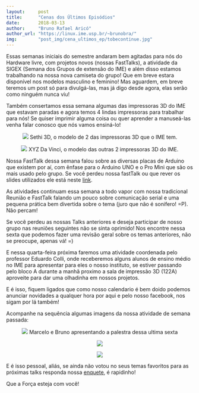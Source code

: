 ```yaml
---
layout:     post
title:      "Cenas dos Últimos Episódios"
date:       2018-03-13
author:     "Bruno Rafael Aricó"
author_url: "https://linux.ime.usp.br/~brunobra/"
img: 	    "post_img/cena_ultimos_ep/tobecontinue.jpg"
---
```


Essas semanas iniciais do semestre andaram bem agitadas para nós do Hardware livre, com projetos novos (nossas FastTalks), a atividade da SIGEX (Semana dos Grupos de extensão do IME) e além disso estamos trabalhando na nossa nova camiseta do grupo! Que em breve estara disponível nos modelos masculino e feminino! Mas aguardem, em breve teremos um post só para divulgá-las, mas já digo desde agora, elas serão como ninguém nunca viu!

Também consertamos essa semana algumas das impressoras 3D do IME que estavam paradas e agora temos 4 lindas impressoras para trabalhar para nós! Se quiser imprimir alguma coisa ou quer aprender a manuseá-las venha falar conosco que nós vamos ensiná-lo!

<p style="text-align: center;">
    <img src="{{ site.baseurl }}/post_img/cena_ultimos_ep/sethi.jpg" style="margin: 0 auto; max-height: 390px;" />
Sethi 3D, o modelo de 2 das impressoras 3D que o IME tem.
</p>

<p style="text-align: center;">
    <img src="{{ site.baseurl }}/post_img/cena_ultimos_ep/xyz.jpg" style="margin: 0 auto; max-height: 390px;" />
XYZ Da Vinci, o modelo das outras 2 impressoras 3D do IME.
</p>

Nossa FastTalk dessa semana falou sobre as diversas placas de Arduino que existem por aí, com ênfase para o Arduino UNO e o Pro Mini que são os mais usado pelo grupo. Se você perdeu nossa fastTalk ou que rever os slides utilizados ele está neste [link][slides].

As atividades continuam essa semana a todo vapor com nossa tradicional Reunião e FastTalk falando um pouco sobre comunicação serial e uma pequena prática bem divertida sobre o tema (juro que não é sonifero! =P). Não percam!

Se você perdeu as nossas Talks anteriores e deseja participar de nosso grupo nas reuniões seguintes não se sinta oprimido! Nos encontre nessa sexta que podemos fazer uma revisão geral sobre os temas anteriores, não se preocupe, apenas vá! =)

E nessa quarta-feira próxima faremos uma atividade coordenada pelo professor Eduardo Colli, onde receberemos alguns alunos de ensino médio no IME para apresentar para eles o nosso instituto, se estiver passando pelo bloco A durante a manhã proximo a sala de impressão 3D (122A) aproveite para dar uma olhadinha em nossos projetos.

E é isso, fiquem ligados que como nosso calendario é bem doido podemos anunciar novidades a qualquer hora por aqui e pelo nosso facebook, nos sigam por lá também!

Acompanhe na sequência algumas imagens da nossa atividade de semana passada:

<p style="text-align: center;">
    <img src="{{ site.baseurl }}/post_img/cena_ultimos_ep/1.jpg" style="margin: 0 auto; max-height: 390px;" />
Marcelo e Bruno apresentando a palestra dessa ultima sexta
</p>

<p style="text-align: center;">
    <img src="{{ site.baseurl }}/post_img/cena_ultimos_ep/2.jpg" style="margin: 0 auto; max-height: 390px;" />
</p>

<p style="text-align: center;">
    <img src="{{ site.baseurl }}/post_img/cena_ultimos_ep/3.jpg" style="margin: 0 auto; max-height: 390px;" />
</p>

E é isso pessoal, aliás, se ainda não votou no seus temas favoritos para as próximas talks responda nossa [enquete][enquete], é rapidinho!

Que a Força esteja com você!

[slides]: <https://drive.google.com/open?id=1l0Bc6xiJ98HBjGZovWnFblH6btoJ4VwH9G5TYgrOGFA>
[enquete]: <https://docs.google.com/forms/d/e/1FAIpQLSdYQiCO6x52YQ0Lb5MwypvCDxZ6Mu3-kEQEqW25OOugKyXGbQ/viewform>
